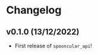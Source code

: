 # Changelog

<!--next-version-placeholder-->

## v0.1.0 (13/12/2022)

- First release of `spooncular_api`!